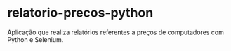 # relatorio-precos-python
Aplicação que realiza relatórios referentes a preços de computadores com Python e Selenium.
